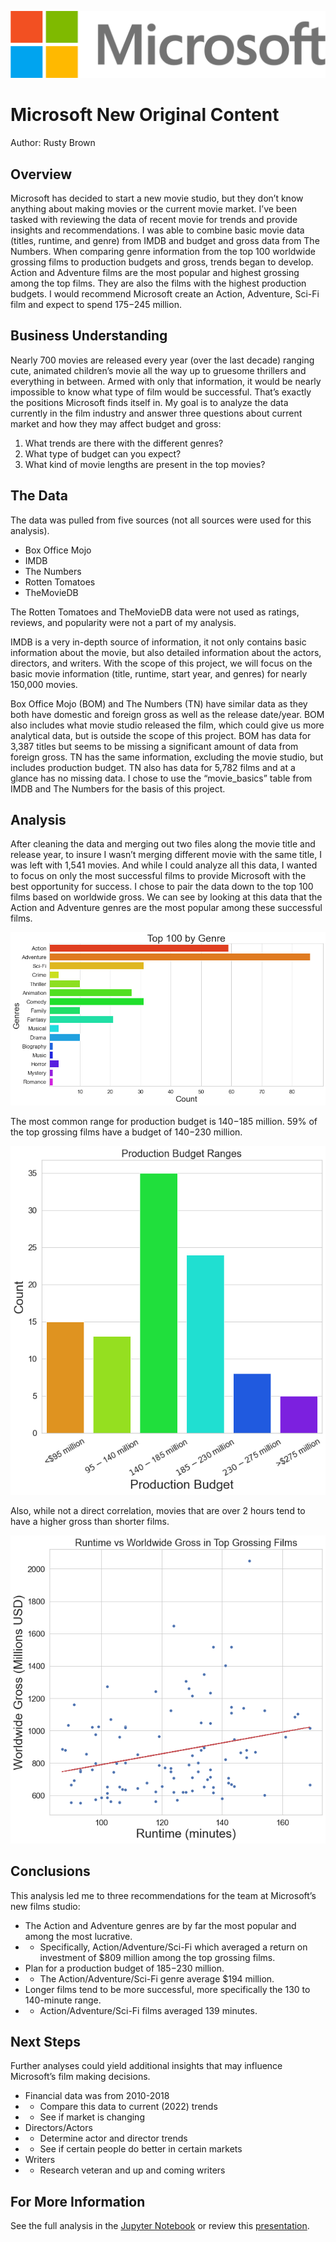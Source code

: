![microsoft logo](https://github.com/rustyb08/phase_1_project/blob/main/images/Microsoft_logo_(2012).svg.png?raw=true)
# Microsoft New Original Content

Author: Rusty Brown

## Overview

Microsoft has decided to start a new movie studio, but they don’t know anything about making movies or the current movie market.  I’ve been tasked with reviewing the data of recent movie for trends and provide insights and recommendations.  I was able to combine basic movie data (titles, runtime, and genre) from IMDB and budget and gross data from The Numbers.  When comparing genre information from the top 100 worldwide grossing films to production budgets and gross, trends began to develop.  Action and Adventure films are the most popular and highest grossing among the top films.  They are also the films with the highest production budgets.  I would recommend Microsoft create an Action, Adventure, Sci-Fi film and expect to spend $175-$245 million.

## Business Understanding

Nearly 700 movies are released every year (over the last decade) ranging cute, animated children’s movie all the way up to gruesome thrillers and everything in between.  Armed with only that information, it would be nearly impossible to know what type of film would be successful.  That’s exactly the positions Microsoft finds itself in.  My goal is to analyze the data currently in the film industry and answer three questions about current market and how they may affect budget and gross:
1.	What trends are there with the different genres?
2.	What type of budget can you expect?
3.	What kind of movie lengths are present in the top movies?

## The Data

The data was pulled from five sources (not all sources were used for this analysis).
- Box Office Mojo
- IMDB
- The Numbers
- Rotten Tomatoes
- TheMovieDB

The Rotten Tomatoes and TheMovieDB data were not used as ratings, reviews, and popularity were not a part of my analysis. 

IMDB is a very in-depth source of information, it not only contains basic information about the movie, but also detailed information about the actors, directors, and writers.  With the scope of this project, we will focus on the basic movie information (title, runtime, start year, and genres) for nearly 150,000 movies.

Box Office Mojo (BOM) and The Numbers (TN) have similar data as they both have domestic and foreign gross as well as the release date/year.  BOM also includes what movie studio released the film, which could give us more analytical data, but is outside the scope of this project. BOM has data for 3,387 titles but seems to be missing a significant amount of data from foreign gross.  TN has the same information, excluding the movie studio, but includes production budget.  TN also has data for 5,782 films and at a glance has no missing data.  I chose to use the “movie_basics” table from IMDB and The Numbers for the basis of this project.

## Analysis

After cleaning the data and merging out two files along the movie title and release year, to insure I wasn’t merging different movie with the same title, I was left with 1,541 movies.  And while I could analyze all this data, I wanted to focus on only the most successful films to provide Microsoft with the best opportunity for success.  I chose to pair the data down to the top 100 films based on worldwide gross.  We can see by looking at this data that the Action and Adventure genres are the most popular among these successful films.

![Genre Count](https://github.com/rustyb08/phase_1_project/blob/main/images/Genre_count.png?raw=true)

The most common range for production budget is $140-$185 million.  59% of the top grossing films have a budget of $140-$230 million.

![Production Budget](https://github.com/rustyb08/phase_1_project/blob/main/images/Production_budget.png?raw=true)

Also, while not a direct correlation, movies that are over 2 hours tend to have a higher gross than shorter films.

![Runtime](https://github.com/rustyb08/phase_1_project/blob/main/images/Runtime.png?raw=true)

## Conclusions

This analysis led me to three recommendations for the team at Microsoft’s new films studio:
- The Action and Adventure genres are by far the most popular and among the most lucrative.
- - Specifically, Action/Adventure/Sci-Fi which averaged a return on investment of $809 million among the top grossing films.
- Plan for a production budget of $185-$230 million.
- -	The Action/Adventure/Sci-Fi genre average $194 million.
- Longer films tend to be more successful, more specifically the 130 to 140-minute range.
- - Action/Adventure/Sci-Fi films averaged 139 minutes.

## Next Steps

Further analyses could yield additional insights that may influence Microsoft’s film making decisions.
- Financial data was from 2010-2018
- - Compare this data to current (2022) trends
- - See if market is changing
- Directors/Actors
- - Determine actor and director trends
- - See if certain people do better in certain markets
- Writers
- - Research veteran and up and coming writers

## For More Information

See the full analysis in the [Jupyter Notebook](https://github.com/rustyb08/phase_1_project/blob/main/Microsoft%20Original%20Content.ipynb) or review this [presentation](https://github.com/rustyb08/phase_1_project/blob/main/Microsoft%20Original%20Content.pdf).

